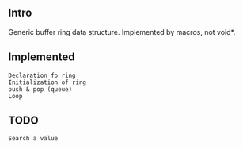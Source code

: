 Intro
------

Generic buffer ring data structure. Implemented by macros, not void*.


Implemented
------------

	Declaration fo ring
	Initialization of ring
	push & pop (queue)
	Loop


TODO
-----

	Search a value